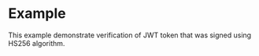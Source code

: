 # Example
This example demonstrate verification of JWT token that was signed using HS256 algorithm.
